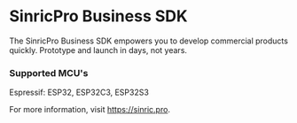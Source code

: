 # SinricPro Business SDK

The SinricPro Business SDK empowers you to develop commercial products quickly. Prototype and launch in days, not years.

### Supported MCU's
Espressif: ESP32, ESP32C3, ESP32S3

For more information, visit https://sinric.pro.
